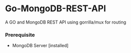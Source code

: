 # Go-MongoDB-REST-API
A GO and MongoDB REST API using gorrilla/mux for routing

### Prerequisite
- MongoDB Server [installed]

